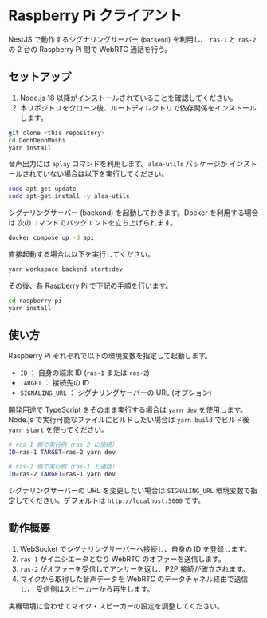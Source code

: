 # Raspberry Pi クライアント

NestJS で動作するシグナリングサーバー (`backend`) を利用し、
`ras-1` と `ras-2` の 2 台の Raspberry Pi 間で WebRTC 通話を行う。

## セットアップ

1. Node.js 18 以降がインストールされていることを確認してください。
2. 本リポジトリをクローン後、ルートディレクトリで依存関係をインストールします。

```bash
git clone <this repository>
cd DennDennMushi
yarn install
```


音声出力には `aplay` コマンドを利用します。`alsa-utils` パッケージが
インストールされていない場合は以下を実行してください。

```bash
sudo apt-get update
sudo apt-get install -y alsa-utils
```

シグナリングサーバー (backend) を起動しておきます。Docker を利用する場合は
次のコマンドでバックエンドを立ち上げられます。

```bash
docker compose up -d api
```
直接起動する場合は以下を実行してください。

```bash
yarn workspace backend start:dev
```

その後、各 Raspberry Pi で下記の手順を行います。

```bash
cd raspberry-pi
yarn install
```

## 使い方

Raspberry Pi それぞれで以下の環境変数を指定して起動します。

- `ID` ： 自身の端末 ID (`ras-1` または `ras-2`)
- `TARGET` ： 接続先の ID
- `SIGNALING_URL` ： シグナリングサーバーの URL (オプション)

開発用途で TypeScript をそのまま実行する場合は `yarn dev` を使用します。
Node.js で実行可能なファイルにビルドしたい場合は
`yarn build` でビルド後 `yarn start` を使ってください。

```bash
# ras-1 側で実行例（ras-2 に接続）
ID=ras-1 TARGET=ras-2 yarn dev

# ras-2 側で実行例（ras-1 と通話）
ID=ras-2 TARGET=ras-1 yarn dev
```

シグナリングサーバーの URL を変更したい場合は `SIGNALING_URL`
環境変数で指定してください。デフォルトは `http://localhost:5000` です。

## 動作概要

1. WebSocket でシグナリングサーバーへ接続し、自身の ID を登録します。
2. `ras-1` がイニシエータとなり WebRTC のオファーを送信します。
3. `ras-2` がオファーを受信してアンサーを返し、P2P 接続が確立されます。
4. マイクから取得した音声データを WebRTC のデータチャネル経由で送信し、
   受信側はスピーカーから再生します。

実機環境に合わせてマイク・スピーカーの設定を調整してください。
